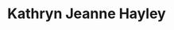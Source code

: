 ---
layout: layouts/profile.liquid
title: Kathryn Jeanne Hayley
id: kathryn_jeanne_hayley
prefix: 
first: Kathryn
middle: Jeanne
last: Hayley
suffix: 
currentTitle: Corporate Board Director
currentOrg: Concentrix (NASDAQ&#58;CNXC), Old National Bank (NASDAQ&#58;ONB)
bio: Kathryn J. Hayley is an experienced CEO and board member, with global experience in IT, strategy, operations, acquisition integration, regulations, human resources, and benefits, with sector experience in healthcare, financial services, professional services, and insurance. <br /><br />Hayley has a diverse professional background, having served as CEO for Aon Hewitt Consulting Americas, and CEO of Aon Consulting Worldwide. She established Aon Consulting as a market leader and positioned it for the acquisition of Hewitt Associates, and then helped with the integration of the acquisition, achieving targeted operational synergies within four months, while substantially improving profit margins. Hayley served as EVP at UnitedHealthcare, and as a direct report to the CEO, she led a program to develop a new strategy to reinvent members' healthcare experience and move UHC to a new business model. She also led a program to reduce the operating cost in the back office and had responsibility for the relationship with the Center for Medicare and Medicaid Services. As an IT partner with Deloitte Consulting, she led some of the firm’s most complex IT strategy and implementation engagements and held multiple leadership positions including Managing Director of the Midwest Region and leader of the U.S. Financial Services sector.<br /><br />Hayley’s corporate board experience includes Concentrix, a leading customer experience and technologies company (Compensation Committee Chair, Nominating and Governance Committee), Old National Bancorp, a top 35 bank in the U.S. (Talent Development &amp; Compensation, Enterprise Risk, and Corporate Responsibility Committees), First Midwest Bancorp, one of the largest publicly traded bank holding companies in the Midwest, (Audit, Compensation Committees), Alight Solutions, the leading provider technology-enabled health, wealth, HR and finance solutions, (Audit committee), Interior Logic Group, the largest national provider of interior design and finish solutions for the building industry, (Audit Committee Chair), and Tribridge Holdings, LLC, an information technology services firm specializing in business applications and cloud solutions, (Audit Committee). She served on the advisory board of E.A. Renfroe &amp; Company, Inc., a mid-sized family-owned business and one of the nation’s largest catastrophe claims management firms. She served on the board of Deloitte &amp; Touche LLP US where she served on the Partner Affairs, Nominating, Compensation, and Strategic Investments committees. She served on several boards of Deloitte-related entities, including Deloitte Consulting US, DC India Private Limited (Chairman &amp; CEO), and Mastek-DC Offshore Development Company. <br /><br />Hayley has non-profit board leadership experience, including experience as board chair, audit committee chair, and finance committee co-chair. She serves on the Chicago Shakespeare Theater Board as the finance committee co-chair and has served as Audit Committee Chair.
linkedin: https://www.linkedin.com/in/khayley
tiktok: 
twitter: 
aboutme: 
insta: 
orgURL: 
snapchat: 
personalURL: 
smallHeadshotURL: assets/images/headshots/Kathryn_Hayley%20low%20resolution_converted_scaled.avif
originalHeadshotURL: assets/images/headshots/Kathryn_Hayley%20low%20resolution_converted_scaled.avif
tags-experience: 
 - B2B
 - B2C
 - Digital Transformation
 - ESG Experience
 - Finance
 - Governance
 - HR / Human Resources
 - Information Security
 - International
 - Mergers & Acquisitions
 - Public Companies
 - SEC Qualified Financial Expert
 - Transformational and Growth
 - B2B
 - Digital Transformation
 - ESG Experience
 - Finance
 - Global
 - Governance
 - HR / Human Resources
 - Information Security
 - P&L&#58; $1B+
 - Private Companies
 - Public Companies
 - SEC Qualified Financial Expert
 - Transformational and Growth
 - SAAS
tags-current-industries: 
 - Arts, Entertainment, and Recreation
 - Consulting
 - Corporate Directorships
 - Data Processing, Hosting, and Related Services
 - Finance and Insurance
 - Media
 - Performing Arts, Spectator Sports, and Related Industries
tags-current-position: 
tags-past-industries: 
 - Accounting
 - Construction
 - Consulting
 - Corporate Directorships
 - Cultural Institution
 - Data Processing, Hosting, and Related Services
 - Finance and Insurance
 - Health Care and Social Assistance
 - Information
 - Insurance Carriers and Related Activities
 - Management of Companies and Enterprises
 - Marketing/Sales
 - Media
 - Other Information Services
 - Performing Arts, Spectator Sports, and Related Industries
 - Professional and Business Services
tags-past-position: 
 - CEO / Chief Executive Officer
 - EVP / Executive Vice President
 - Partner
tags-current-board-service: 
    - Corporate Private
    - Corporate Public
    - Nonprofit
    - SPAC
    - VC
    - Private Equity
tags-past-board-service: 
    - Corporate Private
    - Corporate Public
    - Nonprofit
    - SPAC
    - VC
    - Private Equity
boards-current-corporate-private: 
boards-current-corporate-public: 
 - Concentrix (NASDAQ&#58; CNXC), Compensation Committee Chair, Nom/Gov Committee Member
 - Old National Bank (NASDAQ&#58; ONB), Talent Development and Compensation, Enterprise Risk, and Corporate Responsibility Committees
boards-current-nonprofit: 
 - Chicago Shakespeare Theater, Finance Committee Co-Chair, Executive Director Search Committee Chair
boards-current-privateequity: 
boards-current-spac: 
boards-current-vc: 
boards-past-corporate-private: 
 - Deloitte & Touche LLC US, Nominating, Compensation, Strategic Investments and Partner Affairs Committees
 - DC India Private, LTD, Chairman & CEO
 - Mastek-DC Offshore Development Company, Board Member
boards-past-corporate-public: 
 - First Midwest Bancorp (NASDAQ&#58;FMBI), Audit Committee and Compensation Committee Member
boards-past-nonprofit: 
 - Azadi/Milaan Foundation, Board Member
 - North Suburban Crew, President
boards-past-privateequity: 
 - Alight Solutions (Blackstone), Audit Committee Member
 - Interior Logic Group (Blackstone), Audit Committee Chair
 - Tribridge Holdings LLC (LLR Partners), Audit Committee Member
boards-past-spac: 
boards-past-vc: 
---